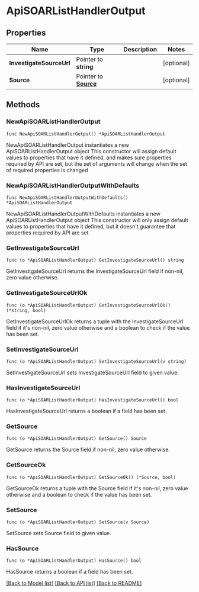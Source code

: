 # ApiSOARListHandlerOutput

## Properties

Name | Type | Description | Notes
------------ | ------------- | ------------- | -------------
**InvestigateSourceUrl** | Pointer to **string** |  | [optional] 
**Source** | Pointer to [**Source**](Source.md) |  | [optional] 

## Methods

### NewApiSOARListHandlerOutput

`func NewApiSOARListHandlerOutput() *ApiSOARListHandlerOutput`

NewApiSOARListHandlerOutput instantiates a new ApiSOARListHandlerOutput object
This constructor will assign default values to properties that have it defined,
and makes sure properties required by API are set, but the set of arguments
will change when the set of required properties is changed

### NewApiSOARListHandlerOutputWithDefaults

`func NewApiSOARListHandlerOutputWithDefaults() *ApiSOARListHandlerOutput`

NewApiSOARListHandlerOutputWithDefaults instantiates a new ApiSOARListHandlerOutput object
This constructor will only assign default values to properties that have it defined,
but it doesn't guarantee that properties required by API are set

### GetInvestigateSourceUrl

`func (o *ApiSOARListHandlerOutput) GetInvestigateSourceUrl() string`

GetInvestigateSourceUrl returns the InvestigateSourceUrl field if non-nil, zero value otherwise.

### GetInvestigateSourceUrlOk

`func (o *ApiSOARListHandlerOutput) GetInvestigateSourceUrlOk() (*string, bool)`

GetInvestigateSourceUrlOk returns a tuple with the InvestigateSourceUrl field if it's non-nil, zero value otherwise
and a boolean to check if the value has been set.

### SetInvestigateSourceUrl

`func (o *ApiSOARListHandlerOutput) SetInvestigateSourceUrl(v string)`

SetInvestigateSourceUrl sets InvestigateSourceUrl field to given value.

### HasInvestigateSourceUrl

`func (o *ApiSOARListHandlerOutput) HasInvestigateSourceUrl() bool`

HasInvestigateSourceUrl returns a boolean if a field has been set.

### GetSource

`func (o *ApiSOARListHandlerOutput) GetSource() Source`

GetSource returns the Source field if non-nil, zero value otherwise.

### GetSourceOk

`func (o *ApiSOARListHandlerOutput) GetSourceOk() (*Source, bool)`

GetSourceOk returns a tuple with the Source field if it's non-nil, zero value otherwise
and a boolean to check if the value has been set.

### SetSource

`func (o *ApiSOARListHandlerOutput) SetSource(v Source)`

SetSource sets Source field to given value.

### HasSource

`func (o *ApiSOARListHandlerOutput) HasSource() bool`

HasSource returns a boolean if a field has been set.


[[Back to Model list]](../README.md#documentation-for-models) [[Back to API list]](../README.md#documentation-for-api-endpoints) [[Back to README]](../README.md)


